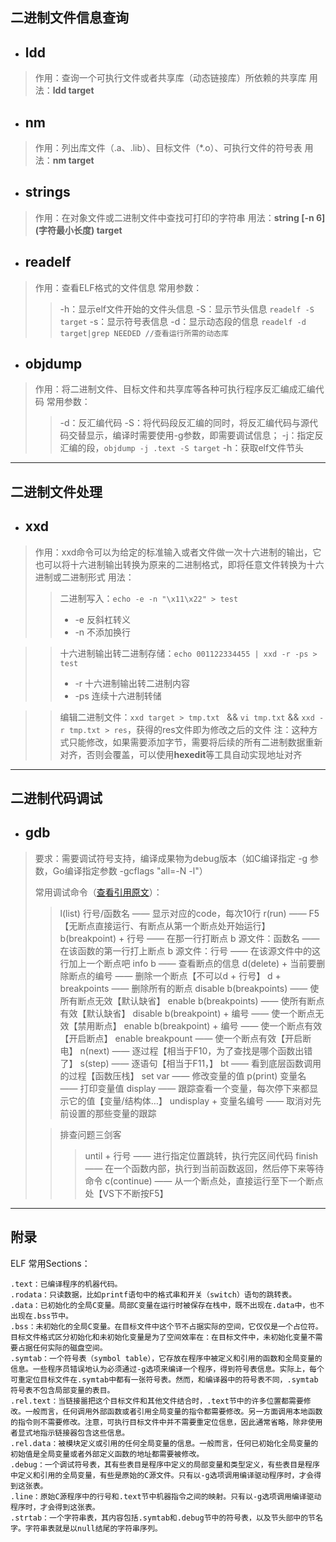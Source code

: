 ## 二进制文件信息查询

- ## ldd
> 作用：查询一个可执行文件或者共享库（动态链接库）所依赖的共享库
> 用法：**ldd target**

- ## nm
> 作用：列出库文件（.a、.lib）、目标文件（*.o）、可执行文件的符号表
> 用法：**nm target**

- ## strings
> 作用：在对象文件或二进制文件中查找可打印的字符串
> 用法：**string \[-n 6](字符最小长度) target**

- ## readelf
> 作用：查看ELF格式的文件信息
> 常用参数：
> > -h：显示elf文件开始的文件头信息
> > -S：显示节头信息 ``readelf -S target``
> > -s：显示符号表信息
> > -d：显示动态段的信息 `readelf -d target|grep NEEDED //查看运行所需的动态库`

- ## objdump
> 作用：将二进制文件、目标文件和共享库等各种可执行程序反汇编成汇编代码
> 常用参数：
> > -d：反汇编代码
> > -S：将代码段反汇编的同时，将反汇编代码与源代码交替显示，编译时需要使用-g参数，即需要调试信息；
> > -j：指定反汇编的段，`objdump -j .text -S target`
> >-h：获取elf文件节头

---

## 二进制文件处理

- ## xxd
> 作用：xxd命令可以为给定的标准输入或者文件做一次十六进制的输出，它也可以将十六进制输出转换为原来的二进制格式，即将任意文件转换为十六进制或二进制形式
> 用法：
>>二进制写入：`echo -e -n "\x11\x22" > test`  
>>- -e 反斜杠转义
>>- -n 不添加换行

>> 十六进制输出转二进制存储：`echo 001122334455 | xxd -r -ps > test`
>>- -r 十六进制输出转二进制内容
>>- -ps 连续十六进制转储

>>编辑二进制文件：``xxd target > tmp.txt `` && ``vi tmp.txt`` && ``xxd -r tmp.txt > res``，获得的res文件即为修改之后的文件
>>注：这种方式只能修改，如果需要添加字节，需要将后续的所有二进制数据重新对齐，否则会覆盖，可以使用**hexedit**等工具自动实现地址对齐

---

## 二进制代码调试
- ## gdb
> 要求：需要调试符号支持，编译成果物为debug版本（如C编译指定 -g 参数，Go编译指定参数 -gcflags "all=-N -l"）
> 
> 常用调试命令（[查看引用原文](https://blog.csdn.net/mayue_web/article/details/112197338)）：
> >l(list) 行号/函数名 —— 显示对应的code，每次10行
> r(run) —— F5【无断点直接运行、有断点从第一个断点处开始运行】
> b(breakpoint) + 行号 —— 在那一行打断点
> b 源文件：函数名 —— 在该函数的第一行打上断点
> b 源文件：行号 —— 在该源文件中的这行加上一个断点吧
> info b —— 查看断点的信息
> d(delete) + 当前要删除断点的编号 —— 删除一个断点【不可以d + 行号】
> d + breakpoints —— 删除所有的断点
> disable b(breakpoints) —— 使所有断点无效【默认缺省】
> enable b(breakpoints) —— 使所有断点有效【默认缺省】
> disable b(breakpoint) + 编号 —— 使一个断点无效【禁用断点】
> enable b(breakpoint) + 编号 —— 使一个断点有效【开启断点】
> enable breakpount —— 使一个断点有效【开启断电】
> n(next) —— 逐过程【相当于F10，为了查找是哪个函数出错了】
> s(step) —— 逐语句【相当于F11，】
> bt —— 看到底层函数调用的过程【函数压栈】
> set var —— 修改变量的值
> p(print) 变量名 —— 打印变量值
> display —— 跟踪查看一个变量，每次停下来都显示它的值【变量/结构体…】
> undisplay + 变量名编号 —— 取消对先前设置的那些变量的跟踪
> 
>> 排查问题三剑客
>>> until + 行号 —— 进行指定位置跳转，执行完区间代码
> finish —— 在一个函数内部，执行到当前函数返回，然后停下来等待命令
> c(continue) —— 从一个断点处，直接运行至下一个断点处【VS下不断按F5】

---

## 附录
ELF 常用Sections：
```
.text：已编译程序的机器代码。
.rodata：只读数据，比如printf语句中的格式串和开关（switch）语句的跳转表。
.data：已初始化的全局C变量。局部C变量在运行时被保存在栈中，既不出现在.data中，也不出现在.bss节中。
.bss：未初始化的全局C变量。在目标文件中这个节不占据实际的空间，它仅仅是一个占位符。目标文件格式区分初始化和未初始化变量是为了空间效率在：在目标文件中，未初始化变量不需要占据任何实际的磁盘空间。
.symtab：一个符号表（symbol table），它存放在程序中被定义和引用的函数和全局变量的信息。一些程序员错误地认为必须通过-g选项来编译一个程序，得到符号表信息。实际上，每个可重定位目标文件在.symtab中都有一张符号表。然而，和编译器中的符号表不同，.symtab符号表不包含局部变量的表目。
.rel.text：当链接噐把这个目标文件和其他文件结合时，.text节中的许多位置都需要修改。一般而言，任何调用外部函数或者引用全局变量的指令都需要修改。另一方面调用本地函数的指令则不需要修改。注意，可执行目标文件中并不需要重定位信息，因此通常省略，除非使用者显式地指示链接器包含这些信息。
.rel.data：被模块定义或引用的任何全局变量的信息。一般而言，任何已初始化全局变量的初始值是全局变量或者外部定义函数的地址都需要被修改。
.debug：一个调试符号表，其有些表目是程序中定义的局部变量和类型定义，有些表目是程序中定义和引用的全局变量，有些是原始的C源文件。只有以-g选项调用编译驱动程序时，才会得到这张表。
.line：原始C源程序中的行号和.text节中机器指令之间的映射。只有以-g选项调用编译驱动程序时，才会得到这张表。
.strtab：一个字符串表，其内容包括.symtab和.debug节中的符号表，以及节头部中的节名字。字符串表就是以null结尾的字符串序列。
